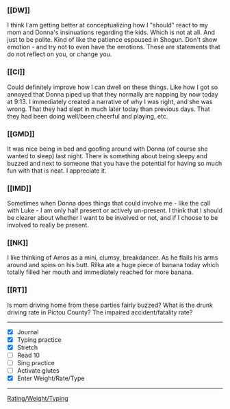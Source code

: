 ### [[DW]]
I think I am getting better at conceptualizing how I "should" react to my mom and Donna's insinuations regarding the kids. Which is not at all. And just to be polite. Kind of like the patience espoused in Shogun. Don't show emotion - and try not to even have the emotions. These are statements that do not reflect on you, or change you.

### [[CI]]
Could definitely improve how I can dwell on these things. Like how I got so annoyed that Donna piped up that they normally are napping by now today at 9:13. I immediately created a narrative of why I was right, and she was wrong. That they had slept in much later today than previous days. That they had been doing well/been cheerful and playing, etc.

### [[GMD]]
It was nice being in bed and goofing around with Donna (of course she wanted to sleep) last night. There is something about being sleepy and buzzed and next to someone that you have the potential for having so much fun with that is neat. I appreciate it.

### [[IMD]]
Sometimes when Donna does things that could involve me - like the call with Luke - I am only half present or actively un-present. I think that I should be clearer about whether I want to be involved or not, and if I choose to be involved to really be present.

### [[NK]]
I like thinking of Amos as a mini, clumsy, breakdancer. As he flails his arms around and spins on his butt. Rilka ate a huge piece of banana today which totally filled her mouth and immediately reached for more banana.

### [[RT]]
Is mom driving home from these parties fairly buzzed? What is the drunk driving rate in Pictou County? The impaired accident/fatality rate?

---
- [x] Journal
- [x] Typing practice
- [x] Stretch
- [ ] Read 10
- [ ] Sing practice
- [ ] Activate glutes
- [x] Enter Weight/Rate/Type
---

[Rating/Weight/Typing](https://docs.google.com/spreadsheets/d/1p6cinTqipnxyiSCgPBAWp2cAHA5q6P0NL58bNCxedCY/edit#gid=0)
